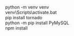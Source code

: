 python -m venv venv  
venv\Scripts\activate.bat  
pip install tornado  
python -m pip install PyMySQL  
npm install